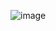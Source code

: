 ![image](https://user-images.githubusercontent.com/53328265/162624674-56d1dc62-9563-4e63-a166-b169ad44b1fe.png)
